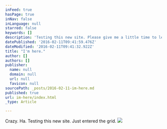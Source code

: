 ```yaml
---
inFeed: true
hasPage: true
inNav: false
inLanguage: null
starred: false
keywords: []
description: 'Testing this new site. Please give me a little time to learn and clean this up. '
datePublished: '2016-02-11T09:41:59.476Z'
dateModified: '2016-02-11T09:41:32.922Z'
title: "I'm here."
author: []
authors: []
publisher:
  name: null
  domain: null
  url: null
  favicon: null
sourcePath: _posts/2016-02-11-im-here.md
published: true
url: im-here/index.html
_type: Article

---
```

Crazy. Ha. Testing this new site. Just entered the grid.
![](https://the-grid-user-content.s3-us-west-2.amazonaws.com/6cf52326-4f87-4562-8c23-306e5766619b.JPG)